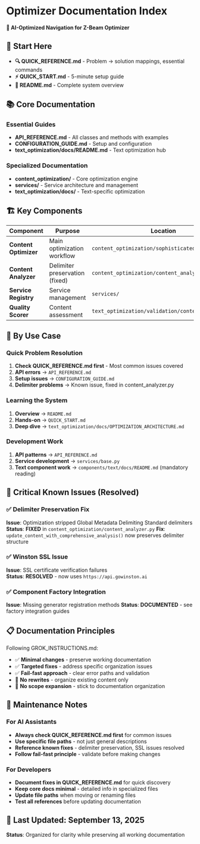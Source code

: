 # Optimizer Documentation Index

**🎯 AI-Optimized Navigation for Z-Beam Optimizer**

## 🚀 Start Here
- **🔍 QUICK_REFERENCE.md** - Problem → solution mappings, essential commands
- **⚡ QUICK_START.md** - 5-minute setup guide
- **📖 README.md** - Complete system overview

## 📚 Core Documentation

### Essential Guides
- **API_REFERENCE.md** - All classes and methods with examples
- **CONFIGURATION_GUIDE.md** - Setup and configuration
- **text_optimization/docs/README.md** - Text optimization hub

### Specialized Documentation  
- **content_optimization/** - Core optimization engine
- **services/** - Service architecture and management
- **text_optimization/docs/** - Text-specific optimization

## 🏗️ Key Components

| Component | Purpose | Location |
|-----------|---------|----------|
| **Content Optimizer** | Main optimization workflow | `content_optimization/sophisticated_optimizer.py` |
| **Content Analyzer** | Delimiter preservation (fixed) | `content_optimization/content_analyzer.py` |
| **Service Registry** | Service management | `services/` |
| **Quality Scorer** | Content assessment | `text_optimization/validation/content_scorer.py` |

## 🎯 By Use Case

### Quick Problem Resolution
1. **Check QUICK_REFERENCE.md first** - Most common issues covered
2. **API errors** → `API_REFERENCE.md` 
3. **Setup issues** → `CONFIGURATION_GUIDE.md`
4. **Delimiter problems** → Known issue, fixed in content_analyzer.py

### Learning the System
1. **Overview** → `README.md`
2. **Hands-on** → `QUICK_START.md`
3. **Deep dive** → `text_optimization/docs/OPTIMIZATION_ARCHITECTURE.md`

### Development Work
1. **API patterns** → `API_REFERENCE.md`
2. **Service development** → `services/base.py`
3. **Text component work** → `components/text/docs/README.md` (mandatory reading)

## 🚨 Critical Known Issues (Resolved)

### ✅ Delimiter Preservation Fix
**Issue**: Optimization stripped Global Metadata Delimiting Standard delimiters
**Status**: **FIXED** in `content_optimization/content_analyzer.py`
**Fix**: `update_content_with_comprehensive_analysis()` now preserves delimiter structure

### ✅ Winston SSL Issue  
**Issue**: SSL certificate verification failures  
**Status**: **RESOLVED** - now uses `https://api.gowinston.ai`

### ✅ Component Factory Integration
**Issue**: Missing generator registration methods
**Status**: **DOCUMENTED** - see factory integration guides

## 📋 Documentation Principles

Following GROK_INSTRUCTIONS.md:
- ✅ **Minimal changes** - preserve working documentation
- ✅ **Targeted fixes** - address specific organization issues
- ✅ **Fail-fast approach** - clear error paths and validation
- 🚫 **No rewrites** - organize existing content only
- 🚫 **No scope expansion** - stick to documentation organization

## 🔧 Maintenance Notes

### For AI Assistants
- **Always check QUICK_REFERENCE.md first** for common issues
- **Use specific file paths** - not just general descriptions  
- **Reference known fixes** - delimiter preservation, SSL issues resolved
- **Follow fail-fast principle** - validate before making changes

### For Developers
- **Document fixes in QUICK_REFERENCE.md** for quick discovery
- **Keep core docs minimal** - detailed info in specialized files
- **Update file paths** when moving or renaming files
- **Test all references** before updating documentation

## 📅 Last Updated: September 13, 2025
**Status**: Organized for clarity while preserving all working documentation

